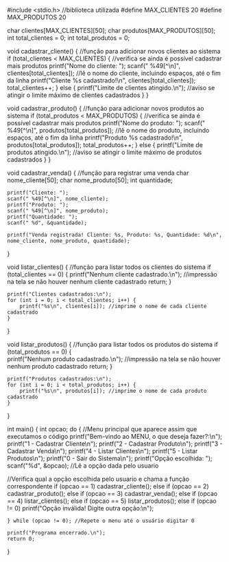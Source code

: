 #include <stdio.h> //biblioteca utilizada
#define MAX_CLIENTES 20
#define MAX_PRODUTOS 20

char clientes[MAX_CLIENTES][50];
char produtos[MAX_PRODUTOS][50];
int total_clientes = 0;
int total_produtos = 0;

void cadastrar_cliente() { //função para adicionar novos clientes ao sistema
    if (total_clientes < MAX_CLIENTES) { //verifica se ainda é possível cadastrar mais produtos
        printf("Nome do cliente: ");
        scanf(" %49[^\n]", clientes[total_clientes]); //lê o nome do cliente, incluindo espaços, até o fim da linha
        printf("Cliente %s cadastrado!\n", clientes[total_clientes]);
        total_clientes++;
    } else {
        printf("Limite de clientes atingido.\n"); //aviso se atingir o limite máximo de clientes cadastrados
    }
}

void cadastrar_produto() { //função para adicionar novos produtos ao sistema
    if (total_produtos < MAX_PRODUTOS) { //verifica se ainda é possível cadastrar mais produtos
        printf("Nome do produto: ");
        scanf(" %49[^\n]", produtos[total_produtos]); //lê o nome do produto, incluindo espaços, até o fim da linha
        printf("Produto %s cadastrado!\n", produtos[total_produtos]);
        total_produtos++;
    } else {
        printf("Limite de produtos atingido.\n"); //aviso se atingir o limite máximo de produtos cadastrados
    }
}

void cadastrar_venda() { //função para registrar uma venda
    char nome_cliente[50];
    char nome_produto[50];
    int quantidade;

    printf("Cliente: ");
    scanf(" %49[^\n]", nome_cliente);
    printf("Produto: ");
    scanf(" %49[^\n]", nome_produto);
    printf("Quantidade: ");
    scanf(" %d", &quantidade);

    printf("Venda registrada! Cliente: %s, Produto: %s, Quantidade: %d\n", nome_cliente, nome_produto, quantidade);
}


void listar_clientes() { //função para listar todos os clientes do sistema
    if (total_clientes == 0) {
        printf("Nenhum cliente cadastrado.\n"); //impressão na tela se não houver nenhum cliente cadastrado
        return;
    }

    printf("Clientes cadastrados:\n");
    for (int i = 0; i < total_clientes; i++) {
        printf("%s\n", clientes[i]); //imprime o nome de cada cliente cadastrado
    }
}

void listar_produtos() { //função para listar todos os produtos do sistema
    if (total_produtos == 0) {  
        printf("Nenhum produto cadastrado.\n"); //impressão na tela se não houver nenhum produto cadastrado
        return;
    }

    printf("Produtos cadastrados:\n");
    for (int i = 0; i < total_produtos; i++) {
        printf("%s\n", produtos[i]); //imprime o nome de cada produto cadastrado
    }
}

int main() {
    int opcao;
    do { //Menu principal que aparece assim que executamos o código
        printf("Bem-vindo ao MENU, o que deseja fazer?:\n");
        printf("1 - Cadastrar Cliente\n");
        printf("2 - Cadastrar Produto\n");
        printf("3 - Cadastrar Venda\n");
        printf("4 - Listar Clientes\n");
        printf("5 - Listar Produtos\n");
        printf("0 - Sair do Sistema\n");
        printf("Opção escolhida: ");
        scanf("%d", &opcao); //Lê a opção dada pelo usuario

//Verifica qual  a opção escolhida pelo usuario e chama a função correspondente
        if (opcao == 1)
            cadastrar_cliente();
        else if (opcao == 2)
            cadastrar_produto();
        else if (opcao == 3)
            cadastrar_venda();
        else if (opcao == 4)
            listar_clientes();
        else if (opcao == 5)
            listar_produtos();
        else if (opcao != 0)
            printf("Opção inválida! Digite outra opção:\n");

    } while (opcao != 0); //Repete o menu até o usuário digitar 0

    printf("Programa encerrado.\n");
    return 0;
}
